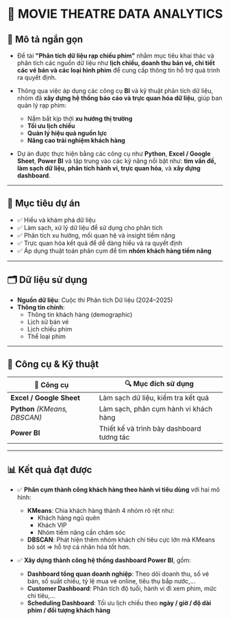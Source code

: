 # 📝 **MOVIE THEATRE DATA ANALYTICS**

## 📌 **Mô tả ngắn gọn**

- Đề tài **"Phân tích dữ liệu rạp chiếu phim"** nhằm mục tiêu khai thác và phân tích các nguồn dữ liệu như **lịch chiếu, doanh thu bán vé, chi tiết các vé bán và các loại hình phim** để cung cấp thông tin hỗ trợ quá trình ra quyết định.

- Thông qua việc áp dụng các công cụ **BI** và kỹ thuật phân tích dữ liệu, nhóm đã **xây dựng hệ thống báo cáo và trực quan hóa dữ liệu**, giúp ban quản lý rạp phim:
  - Nắm bắt kịp thời **xu hướng thị trường**
  - **Tối ưu lịch chiếu**
  - **Quản lý hiệu quả nguồn lực**
  - **Nâng cao trải nghiệm khách hàng**

- Dự án được thực hiện bằng các công cụ như **Python**, **Excel / Google Sheet**, **Power BI** và tập trung vào các kỹ năng nổi bật như: **tìm vấn đề, làm sạch dữ liệu, phân tích hành vi, trực quan hóa**, và **xây dựng dashboard**.

---

## 🧠 **Mục tiêu dự án**
- ✅ Hiểu và khám phá dữ liệu  
- ✅ Làm sạch, xử lý dữ liệu để sử dụng cho phân tích  
- ✅ Phân tích xu hướng, mối quan hệ và insight tiềm năng  
- ✅ Trực quan hóa kết quả để dễ dàng hiểu và ra quyết định  
- ✅ Áp dụng thuật toán phân cụm để tìm **nhóm khách hàng tiềm năng**

---

## 🗂️ **Dữ liệu sử dụng**
- **Nguồn dữ liệu**: Cuộc thi Phân tích Dữ liệu (2024–2025)  
- **Thông tin chính**: 
  - Thông tin khách hàng (demographic)
  - Lịch sử bán vé
  - Lịch chiếu phim
  - Thể loại phim

---

## 🔧 **Công cụ & Kỹ thuật**
| 🧰 Công cụ | 🔍 Mục đích sử dụng |
|-----------|----------------------|
| **Excel / Google Sheet** | Làm sạch dữ liệu, kiểm tra kết quả |
| **Python** *(KMeans, DBSCAN)* | Làm sạch, phân cụm hành vi khách hàng |
| **Power BI** | Thiết kế và trình bày dashboard tương tác |

---

## 📊 **Kết quả đạt được**

- ✅ **Phân cụm thành công khách hàng theo hành vi tiêu dùng** với hai mô hình:
  - **KMeans**: Chia khách hàng thành 4 nhóm rõ rệt như:
    - Khách hàng ngủ quên
    - Khách VIP
    - Nhóm tiềm năng cần chăm sóc
  - **DBSCAN**: Phát hiện thêm nhóm khách chi tiêu cực lớn mà KMeans bỏ sót ⇒ hỗ trợ cá nhân hóa tốt hơn.

- ✅ **Xây dựng thành công hệ thống dashboard Power BI**, gồm:
  - **Dashboard tổng quan doanh nghiệp**: Theo dõi doanh thu, số vé bán, số suất chiếu, tỷ lệ mua vé online, tiêu thụ bắp nước,...
  - **Customer Dashboard**: Phân tích độ tuổi, hành vi đi xem phim, mức chi tiêu,...
  - **Scheduling Dashboard**: Tối ưu lịch chiếu theo **ngày / giờ / độ dài phim / đối tượng khách hàng**
